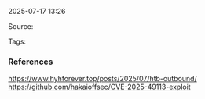 
2025-07-17 13:26

Source: 

Tags: 




### References
https://www.hyhforever.top/posts/2025/07/htb-outbound/
https://github.com/hakaioffsec/CVE-2025-49113-exploit